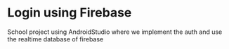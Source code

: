 # Login using Firebase
School project using AndroidStudio where we implement the auth and use the realtime database of firebase
